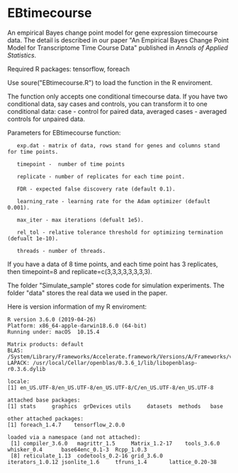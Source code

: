 # EBtimecourse

An empirical Bayes change point model for gene expression timecourse data. The detail is described in our paper "An Empirical Bayes Change Point Model for Transcriptome Time Course Data" published in *Annals of Applied Statistics*.

Required R packages: tensorflow, foreach

Use soure("EBtimecourse.R") to load the function in the R enviroment.

The function only accepts one conditional timecourse data. If you have two conditional data, say cases and controls, you can transform it to one conditional data: case - control for paired data, averaged cases - averaged controls for unpaired data.

Parameters for EBtimecourse function:
```
   exp.dat - matrix of data, rows stand for genes and columns stand for time points.

   timepoint -  number of time points

   replicate - number of replicates for each time point.

   FDR - expected false discovery rate (default 0.1).

   learning_rate - learning rate for the Adam optimizer (default 0.001).

   max_iter - max iterations (defualt 1e5).

   rel_tol - relative tolerance threshold for optimizing termination (defualt 1e-10).

   threads - number of threads.
```

If you have a data of 8 time points, and each time point has 3 replicates, then timepoint=8 and replicate=c(3,3,3,3,3,3,3,3).

The folder "Simulate_sample" stores code for simulation experiments. The folder "data" stores the real data we used in the paper.

Here is version information of my R enviroment:

```
R version 3.6.0 (2019-04-26)
Platform: x86_64-apple-darwin18.6.0 (64-bit)
Running under: macOS  10.15.4

Matrix products: default
BLAS:   /System/Library/Frameworks/Accelerate.framework/Versions/A/Frameworks/vecLib.framework/Versions/A/libBLAS.dylib
LAPACK: /usr/local/Cellar/openblas/0.3.6_1/lib/libopenblasp-r0.3.6.dylib

locale:
[1] en_US.UTF-8/en_US.UTF-8/en_US.UTF-8/C/en_US.UTF-8/en_US.UTF-8

attached base packages:
[1] stats     graphics  grDevices utils     datasets  methods   base     

other attached packages:
[1] foreach_1.4.7    tensorflow_2.0.0

loaded via a namespace (and not attached):
 [1] compiler_3.6.0   magrittr_1.5     Matrix_1.2-17    tools_3.6.0      whisker_0.4      base64enc_0.1-3  Rcpp_1.0.3      
 [8] reticulate_1.13  codetools_0.2-16 grid_3.6.0       iterators_1.0.12 jsonlite_1.6     tfruns_1.4       lattice_0.20-38 
```

